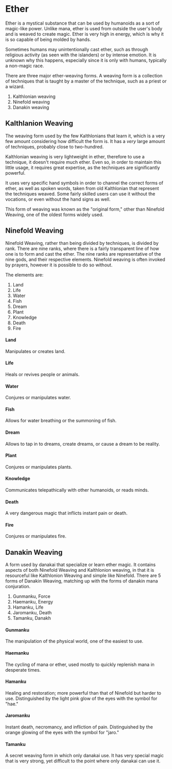 # Ether

Ether is a mystical substance that can be used by humanoids as a sort of magic-like power. Unlike mana, ether is used from outside the user's body and is weaved to create magic. Ether is very high in energy, which is why it is so capable of being molded by hands.

Sometimes humans may unintentionally cast ether, such as through religious activity (as seen with the islanders) or by intense emotion. It is unknown why this happens, especially since it is only with humans, typically a non-magic race.

There are three major ether-weaving forms. A weaving form is a collection of techniques that is taught by a master of the technique, such as a priest or a wizard.

1. Kalthlonian weaving
2. Ninefold weaving
3. Danakin weaving

## Kalthlanion Weaving

The weaving form used by the few Kalthlonians that learn it, which is a very few amount considering how difficult the form is. It has a *very* large amount of techniques, probably close to two-hundred.

Kalthlonian weaving is very lightweight in ether, therefore to use a technique, it doesn't require much ether. Even so, in order to maintain this little usage, it requires great expertise, as the techniques are significantly powerful.

It uses very specific hand symbols in order to channel the correct forms of ether, as well as spoken words, taken from old Kalthlonian that represent the techniques weaved. Some fairly skilled users can use it without the vocations, or even without the hand signs as well.

This form of weaving was known as the "original form," other than Ninefold Weaving, one of the oldest forms widely used.

## Ninefold Weaving

Ninefold Weaving, rather than being divided by techniques, is divided by rank. There are nine ranks, where there is a fairly transparent line of how one is to form and cast the ether. The nine ranks are representative of the nine gods, and their respective elements. Ninefold weaving is often invoked by prayers, however it is possible to do so without.

The elements are:

1. Land
2. Life
3. Water
4. Fish
5. Dream
6. Plant
7. Knowledge
8. Death
9. Fire

#### Land

Manipulates or creates land.

#### Life

Heals or revives people or animals.

#### Water

Conjures or manipulates water.

#### Fish

Allows for water breathing or the summoning of fish.

#### Dream

Allows to tap in to dreams, create dreams, or cause a dream to be reality.

#### Plant

Conjures or manipulates plants.

#### Knowledge

Communicates telepathically with other humanoids, or reads minds.

#### Death

A very dangerous magic that inflicts instant pain or death.

#### Fire

Conjures or manipulates fire.

## Danakin Weaving

A form used by danakai that specialize or learn ether magic. It contains aspects of both Ninefold Weaving and Kalthlonion weaving, in that it is resourceful like Kalthlonion Weaving and simple like Ninefold. There are 5 forms of Danakin Weaving, matching up with the forms of danakin mana conjuration.

1. Gunmanku, Force
2. Haemanku, Energy
3. Hamanku, Life
4. Jaromanku, Death
5. Tamanku, Danakh

#### Gunmanku

The manipulation of the physical world, one of the easiest to use.

#### Haemanku

The cycling of mana or ether, used mostly to quickly replenish mana in desperate times.

#### Hamanku

Healing and restoration; more powerful than that of Ninefold but harder to use. Distinguished by the light pink glow of the eyes with the symbol for "hae."

#### Jaromanku

Instant death, necromancy, and infliction of pain. Distinguished by the orange glowing of the eyes with the symbol for "jaro."

#### Tamanku

A secret weaving form in which only danakai use. It has very special magic that is very strong, yet difficult to the point where only danakai can use it.
